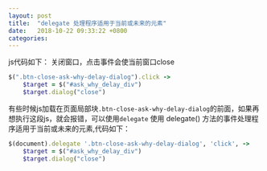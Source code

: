 ```yaml
---
layout: post
title:  "delegate 处理程序适用于当前或未来的元素"
date:   2018-10-22 09:33:22 +0800
categories:
---
```

js代码如下：
关闭窗口，点击事件会使当前窗口close
```ruby
$(".btn-close-ask-why-delay-dialog").click ->
    $target = $("#ask_why_delay_div")
    $target.dialog("close")
```

有些时候js加载在页面局部块`.btn-close-ask-why-delay-dialog`的前面，如果再想执行这段js，就会报错，可以使用`delegate`
使用 delegate() 方法的事件处理程序适用于当前或未来的元素,代码如下：

```ruby
$(document).delegate '.btn-close-ask-why-delay-dialog', 'click', ->
    $target = $("#ask_why_delay_div")
    $target.dialog("close")
```
